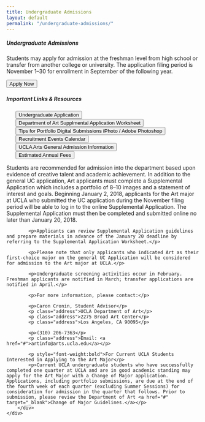 ```yaml
---
title: Undergraduate Admissions
layout: default
permalink: "/undergraduate-admissions/"
---
```


<div class="container  mt-0  bg-secondary">
	<div class="row  px-5  py-4">
		<h5 class="font-serif-1  serif-headline-1">Undergraduate Admissions</h5>
		<p>Students may apply for admission at the freshman level from high school or transfer from another college or university. The application filing period is November 1–30 for enrollment in September of the following year.</p>
		<button class="mx-1  btn  btn-info font-weight-bold btn--nav px-5">Apply Now</button>
	</div>
</div>
<div class="container px-3 px-sm-0 mt-5">
	<div class="row">
		<div class="col-sm-4 px-md-5">
			<h5>Important Links & Resources</h5>
			<ul style="list-style-type:none" class="px-0">
				<li><button type="button" class="btn btn-block">Undergraduate Application</button></li>
				<li><button type="button" class="btn btn-block">Department of Art Supplmental Application Worksheet</button></li>
				<li><button type="button" class="btn btn-block">Tips for Portfolio Digital Submissions iPhoto / Adobe Photoshop</button></li>
				<li><button type="button" class="btn btn-block">Recruitment Events Calendar</button></li>
				<li><button type="button" class="btn btn-block">UCLA Arts General Admission Information</button></li>
				<li><button type="button" class="btn btn-block">Estimated Annual Fees</button></li>
			</ul>
		</div>
		<div class="col-sm-8  col-md-7  offset-sm-0  offset-md-1">
			<p>Students are recommended for admission into the department based upon evidence of creative talent and academic achievement. In addition to the general UC application, Art applicants must complete a Supplemental Application which includes a portfolio of 8–10 images and a statement of interest and goals. Beginning January 2, 2018, applicants for the Art major at UCLA who submitted the UC application during the November filing period will be able to log in to the online Supplemental Application. The Supplemental Application must then be completed and submitted online no later than January 20, 2018.</p>

			<p>Applicants can review Supplemental Application guidelines and prepare materials in advance of the January 20 deadline by referring to the Supplemental Application Worksheet.</p>

			<p>Please note that only applicants who indicated Art as their first-choice major on the general UC Application will be considered for admission to the Art major at UCLA.</p>

			<p>Undergraduate screening activities occur in February. Freshman applicants are notified in March; transfer applications are notified in April.</p>

			<p>For more information, please contact:</p>

			<p>Caron Cronin, Student Advisor</p>
			<p class="address">UCLA Department of Art</p>
			<p class="address">2275 Broad Art Center</p>
			<p class="address">Los Angeles, CA 90095</p>

			<p>(310) 206-7363</p>
			<p class="address">Email: <a href="#">artinfo@arts.ucla.edu</a></p>

			<p style="font-weight:bold">For Current UCLA Students Interested in Applying to the Art Major</p>
			<p>Current UCLA undergraduate students who have successfully completed one quarter at UCLA and are in good academic standing may apply for the Art Major with a Change of Major application. Applications, including portfolio submissions, are due at the end of the fourth week of each quarter (excluding Summer Sessions) for consideration for admission in the quarter that follows. Prior to submission, please review the Department of Art <a href="#" target="_blank">Change of Major Guidelines.</a></p>
		</div>
	</div>
</div>
